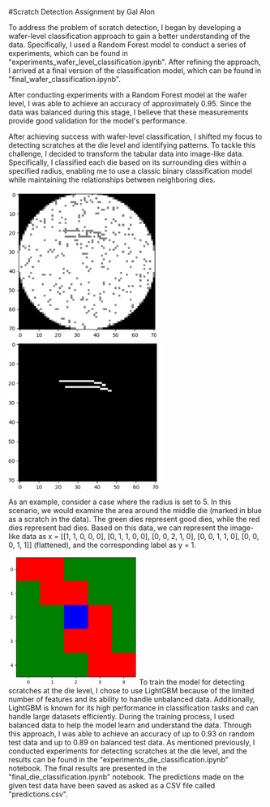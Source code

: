 #Scratch Detection Assignment by Gal Alon

To address the problem of scratch detection, I began by developing a wafer-level classification approach to gain a better understanding of the data. 
Specifically, I used a Random Forest model to conduct a series of experiments, which can be found in "experiments_wafer_level_classification.ipynb". 
After refining the approach, I arrived at a final version of the classification model, which can be found in "final_wafer_classification.ipynb".

After conducting experiments with a Random Forest model at the wafer level, I was able to achieve an accuracy of approximately 0.95. 
Since the data was balanced during this stage, I believe that these measurements provide good validation for the model's performance.

After achieving success with wafer-level classification, I shifted my focus to detecting scratches at the die level and identifying patterns. 
To tackle this challenge, I decided to transform the tabular data into image-like data. 
Specifically, I classified each die based on its surrounding dies within a specified radius, enabling me to use a classic binary classification model while maintaining the relationships between neighboring dies.

![X](X.png) 
![y](y.png)

As an example, consider a case where the radius is set to 5. 
In this scenario, we would examine the area around the middle die (marked in blue as a scratch in the data). 
The green dies represent good dies, while the red dies represent bad dies. 
Based on this data, we can represent the image-like data as x = [[1, 1, 0, 0, 0], [0, 1, 1, 0, 0], [0, 0, 2, 1, 0], [0, 0, 1, 1, 0], [0, 0, 0, 1, 1]]  (flattened), and the corresponding label as y = 1.

![area](area.png)
To train the model for detecting scratches at the die level, I chose to use LightGBM because of the limited number of features and its ability to handle unbalanced data. Additionally, LightGBM is known for its high performance in classification tasks and can handle large datasets efficiently. During the training process, I used balanced data to help the model learn and understand the data. Through this approach, I was able to achieve an accuracy of up to 0.93 on random test data and up to 0.89 on balanced test data.
As mentioned previously, I conducted experiments for detecting scratches at the die level, and the results can be found in the "experiments_die_classification.ipynb" notebook. The final results are presented in the "final_die_classification.ipynb" notebook.
The predictions made on the given test data have been saved as asked as a CSV file called "predictions.csv".


